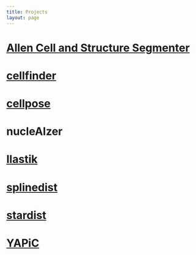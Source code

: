 ```yaml
---
title: Projects
layout: page
---
```


# [Allen Cell and Structure Segmenter](projects/allen-cell-segmenter)

# [cellfinder](cellfinder)

# [cellpose](cellpose)

# nucleAIzer

# [Ilastik](projects/ilastik)

# [splinedist](splinedist)

# [stardist](stardist)

# [YAPiC](yapic)
